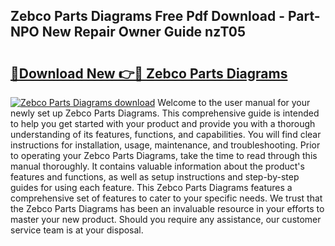 ## Zebco Parts Diagrams Free Pdf Download - Part-NPO New Repair Owner Guide nzT05

# <h2><a href="http://dfkxmc.blite.top/?on=Zebco+Parts+Diagrams">🔗Download New 👉🔴 Zebco Parts Diagrams</a></h2>

[![Zebco Parts Diagrams download](https://i.imgur.com/lujVjoI.png)](http://dfkxmc.blite.top/?on=Zebco+Parts+Diagrams)
Welcome to the user manual for your newly set up Zebco Parts Diagrams. This comprehensive guide is intended to help you get started with your product and provide you with a thorough understanding of its features, functions, and capabilities. You will find clear instructions for installation, usage, maintenance, and troubleshooting. Prior to operating your Zebco Parts Diagrams, take the time to read through this manual thoroughly. It contains valuable information about the product's features and functions, as well as setup instructions and step-by-step guides for using each feature. This Zebco Parts Diagrams features a comprehensive set of features to cater to your specific needs. We trust that the Zebco Parts Diagrams has been an invaluable resource in your efforts to master your new product. Should you require any assistance, our customer service team is at your disposal.
